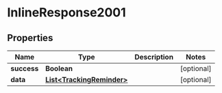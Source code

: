 
# InlineResponse2001

## Properties
Name | Type | Description | Notes
------------ | ------------- | ------------- | -------------
**success** | **Boolean** |  |  [optional]
**data** | [**List&lt;TrackingReminder&gt;**](TrackingReminder.md) |  |  [optional]



